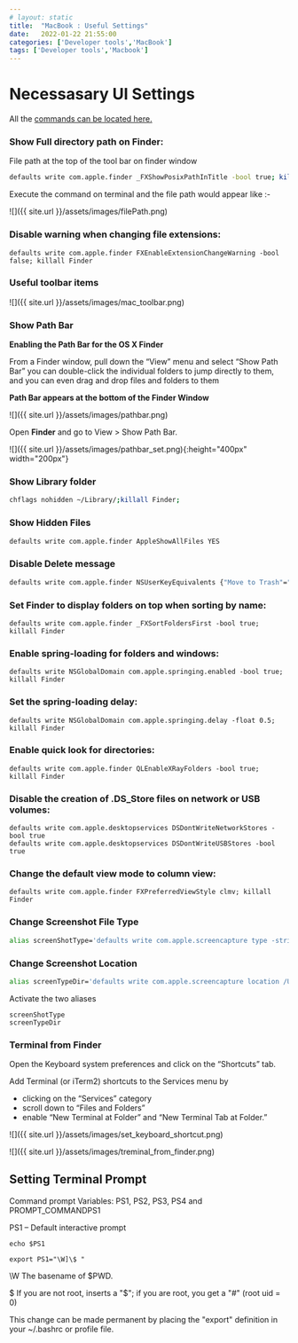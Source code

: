 ```yaml
---
# layout: static
title:  "MacBook : Useful Settings"
date:   2022-01-22 21:55:00
categories: ['Developer tools','MacBook']
tags: ['Developer tools','Macbook']
---
```


# Necessasary UI Settings
All the [commands can be located here.](https://github.com/nitinkc/SystemEnvironment/blob/master/mac/mac_defaults.sh)
### Show Full directory path on Finder:

File path at the top of the tool bar on finder window

```sh
defaults write com.apple.finder _FXShowPosixPathInTitle -bool true; killall Finder
```
Execute the command on terminal and the file path would appear like :-

![]({{ site.url }}/assets/images/filePath.png)


### Disable warning when changing file extensions:

```shell
defaults write com.apple.finder FXEnableExtensionChangeWarning -bool false; killall Finder
```

### Useful toolbar items

![]({{ site.url }}/assets/images/mac_toolbar.png)


### Show Path Bar

**Enabling the Path Bar for the OS X Finder**

From a Finder window, pull down the “View” menu and select “Show Path Bar” you can double-click the individual folders to jump directly to them, and you can even drag and drop files and folders to them

**Path Bar appears at the bottom of the Finder Window**

![]({{ site.url }}/assets/images/pathbar.png)

 Open **Finder** and go to View > Show Path Bar.

![]({{ site.url }}/assets/images/pathbar_set.png){:height="400px" width="200px"}

### Show Library folder

```sh
chflags nohidden ~/Library/;killall Finder;
```

### Show Hidden Files

```sh
defaults write com.apple.finder AppleShowAllFiles YES
```

### Disable Delete message
```sh
defaults write com.apple.finder NSUserKeyEquivalents {"Move to Trash"="\U007F"}
```

### Set Finder to display folders on top when sorting by name:
```shell
defaults write com.apple.finder _FXSortFoldersFirst -bool true; killall Finder
```

### Enable spring-loading for folders and windows:
```shell
defaults write NSGlobalDomain com.apple.springing.enabled -bool true; killall Finder
```
### Set the spring-loading delay:
```shell
defaults write NSGlobalDomain com.apple.springing.delay -float 0.5; killall Finder
```

### Enable quick look for directories:
```shell
defaults write com.apple.finder QLEnableXRayFolders -bool true; killall Finder
```

### Disable the creation of .DS_Store files on network or USB volumes:
```shell
defaults write com.apple.desktopservices DSDontWriteNetworkStores -bool true
defaults write com.apple.desktopservices DSDontWriteUSBStores -bool true
```
### Change the default view mode to column view:
```shell
defaults write com.apple.finder FXPreferredViewStyle clmv; killall Finder
```

### Change Screenshot File Type
```sh
alias screenShotType='defaults write com.apple.screencapture type -string "png"'
```
### Change Screenshot Location
```sh
alias screenTypeDir='defaults write com.apple.screencapture location /Users/nitin/Downloads'
```

Activate the two aliases
```shell
screenShotType
screenTypeDir
```
### Terminal from Finder

Open the Keyboard system preferences and click on the “Shortcuts” tab. 

Add Terminal (or iTerm2) shortcuts to the Services menu by
* clicking on the “Services” category
* scroll down to “Files and Folders” 
* enable “New Terminal at Folder” and “New Terminal Tab at Folder.”

![]({{ site.url }}/assets/images/set_keyboard_shortcut.png)

![]({{ site.url }}/assets/images/treminal_from_finder.png)


## Setting Terminal Prompt

Command prompt Variables: PS1, PS2, PS3, PS4 and PROMPT_COMMANDPS1

PS1 – Default interactive prompt 

```shell
echo $PS1

export PS1="\W]\$ "
```

\W   The basename of $PWD.

\$   If you are not root, inserts a "$"; if you are root, you get a "#"  (root uid = 0)

This change can be made permanent by placing the "export" definition in your ~/.bashrc or profile file.


